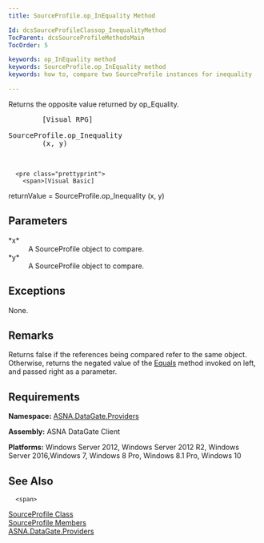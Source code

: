 ```yaml
---
title: SourceProfile.op_InEquality Method

Id: dcsSourceProfileClassop_InequalityMethod
TocParent: dcsSourceProfileMethodsMain
TocOrder: 5

keywords: op_InEquality method
keywords: SourceProfile.op_InEquality method
keywords: how to, compare two SourceProfile instances for inequality

---
```


Returns the opposite value returned by op_Equality.
<pre class="prettyprint">
        <span>[Visual RPG]</span>
        <span>
SourceProfile.op_Inequality</span>
        <span>(x, y)</span>
        <span>  </span>
      </pre>
      <pre class="prettyprint">
        <span>[Visual Basic]
returnValue = SourceProfile.op_Inequality</span>
        <span>(x, y)</span>
      </pre>

## Parameters

<dl>
        <dt>
 *x* 
        </dt>
        <dd>A SourceProfile object to compare. </dd>
        <dt>
 *y* 
        </dt>
        <dd>A SourceProfile object to compare.
							</dd>
</dl>

## Exceptions

None.
## Remarks

Returns false if the references being compared refer to the same object. Otherwise, returns the negated value of the [Equals](source-profile-class-equals-method.html) method invoked on left, and passed right as a parameter. 
## Requirements

<strong style="FONT-WEIGHT: bold">Namespace:</strong> [ ASNA.DataGate.Providers](datagate-providers-namespace.html) 

**Assembly:** ASNA DataGate Client

**Platforms:** Windows Server 2012, Windows Server 2012 R2, Windows Server 2016,Windows 7, Windows 8 Pro, Windows 8.1 Pro, Windows 10
## See Also


      <span>
[SourceProfile Class](source-profile-class.html) <br />[
						SourceProfile Members](source-profile-members.html)<br />[ASNA.DataGate.Providers](datagate-providers-namespace.html)</span>

